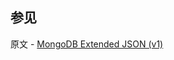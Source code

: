 ## 参见

原文 - [MongoDB Extended JSON (v1)]( https://docs.mongodb.com/manual/reference/mongodb-extended-json-v1/ )

